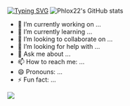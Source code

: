 [![Typing SVG](https://readme-typing-svg.demolab.com?font=Playwrite+AU+SA&size=50&pause=1000&color=EFF77D&center=true&vCenter=true&width=700&height=100&lines=Welcome+to+Phlox22's+Github)](https://git.io/typing-svg)
![Phlox22's GitHub stats](https://github-readme-stats.vercel.app/api?username=Phlox22&show_icons=true&theme=radical)
- 🔭 I’m currently working on ...
- 🌱 I’m currently learning ...
- 👯 I’m looking to collaborate on ...
- 🤔 I’m looking for help with ...
- 💬 Ask me about ...
- 📫 How to reach me: ...
- 😄 Pronouns: ...
- ⚡ Fun fact: ...
<img src="https://img.shields.io/badge/react-20232a.svg?style=for-the-badge&logo=react&logoColor=61DAFB" />
